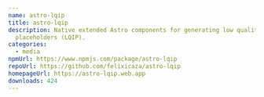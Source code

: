 ```yaml
---
name: astro-lqip
title: astro-lqip
description: Native extended Astro components for generating low quality image
  placeholders (LQIP).
categories:
  - media
npmUrl: https://www.npmjs.com/package/astro-lqip
repoUrl: https://github.com/felixicaza/astro-lqip
homepageUrl: https://astro-lqip.web.app
downloads: 424
---
```

